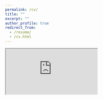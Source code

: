 ```yaml
---
permalink: /cv/
title: ""
excerpt: ""
author_profile: true
redirect_from: 
  - /resume/
  - /cv.html
---
```


<iframe src="https://docs.google.com/document/d/e/2PACX-1vSvqXeTY1jpRoQRw_sB5JWoLQ_ny7_e0feKU2WIjsYb67schpP68YWgOazVlf391OPYl176ukDYJPXO/pub?embedded=true"></iframe>